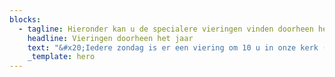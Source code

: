 ```yaml
---
blocks:
  - tagline: Hieronder kan u de specialere vieringen vinden doorheen het werkjaar.
    headline: Vieringen doorheen het jaar
    text: "&#x20;Iedere zondag is er een viering om 10 u in onze kerk (tenzij anders vermeld hieronder). We ontmoeten u graag tijdens deze vieringen:\n\n**11/9/2022**** Familieviering:** Startviering werkjaar - Na de viering: “Aperitiefconcert: orgel en dwarsfluit”\n\n**2/10/2022 Franciscusfeest:** Feestelijke viering van onze parochie. De viering wordt opgeluisterd door het Franciscuskoor en ensemble. Aansluitend bieden we u graag een receptie aan in de parochiezaal.\n\nTijdens deze viering gedenken we onze overleden pastoor: Marcel Doms\n\n\_\n\n**9/10/2022 Dag van de chronisch zieken: **Viering in samenwerking met Samana.&#x20;\n\n\_\n\n**1/11/2022 Allerheiligen: **Gedachtenisviering overledenen afgelopen jaar. Viering opgeluisterd door Franciscuskoor en ensemble.\n\n\_\n\n**13/11/2022: Familieviering** met speciale aandacht voor onze vormelingen: Naamopgave vormsel\n\n\_\n\n**27/11/2022:** 1ste\_zondag van de Advent\n\n**4/12/2022:** 2de zondag van de Advent\n\n**11/12/2022:** 3de zondag van de Advent\n\n**18/12/2022:** 4de zondag van de Advent&#x20;\n\n\_\n\n**24/12/2022 Kerstavond: **Kerstwake om 16 u: Familieviering voor groot en klein\n\n\_\n\n**25/12/2022 Kerstdag: **Feestelijke viering om 10 u opgeluisterd door het koor Blij Rondeel\n\n\_\n\n26/12/2022: 2de\_Kerstdag:&#x20;\n\nFeestelijke viering met orgel en samenzang\n\n\_\n\n1/1/2023: Maria Moeder Gods:&#x20;\n\nWe starten het nieuwe jaar met een viering om 10 u met orgel en samenzang\n\n\_\n\n8/1/2023: Driekoningenviering met aansluitend een toast op het nieuwe jaar.\n\n\_\n\n5/2/2023: Familieviering&#x20;\n\nmet speciale aandaht voor de eerste communicanten (Naamopgave)\n\n\_\n\n22/2/2023: Aswoensdagviering gaat door in de pastorale Zone KesseLinde (plaats volgt later)\n\n\_\n\n26/2/2023: 1ste\_zondag van de vasten in het teken van Broederlijk delen\n\n5/3/2023: 2de\_zondag van de vasten: Familieviering met kruisoplegging voor onze vormelingen. Viering staat ook in het teken van Broederlijk Delen\n\n12/3/2023: 3de\_zo van de vasten in het teken van Broederlijk delen\n\n19/3/2023: 4de\_zo van de vasten in het teken van Broederlijk delen\n\n26/3/2023: 5de\_zo van de vasten in het teken van Broederlijk delen\n\n\_\n\n2/4/2023: Palmzondag:&#x20;\n\nFeestelijke viering met wijding van de palmtakken. Viering opgeluisterd door het Franciscuskoor en ensemble\n\n\_\n\n6/4/2023: Witte donderdag:\n\n15 u Witte Donderdagviering voor de leden van Samana\n\n20 u Witte donderdagviering gaat door in de pastorale Zone KesseLinde\n\n\_\n\n\_\n\n7/4/2023: Goede Vrijdag\n\n15 u Kruisweg\n\n20 u Goede vrijdagviering\n\n\_\n\n8/4/2023 Paaswake om 20 u:\n\nFamilieviering met eerste com en vormelingen\n\nViering opgeluisterd door het Franciscuskoor en ensemble.\n\n\_\n\n9/4/2023: Paasdag: Feestelijke viering om 10 u opgeluisterd door het koor Blij Rondeel\n\n\_\n\n10/4/2023: Paasmaandagviering&#x20;\n\nViering om 10 u opgeluisterd met orgel en samenzang\n\n\_\n\n23/4/2023: Familieviering:\n\nBrodenviering met speciale aandacht voor onze eerste communiecanten\n\n\_\n\n14/5/2023: Vormselviering in de Sint-Franciscusparochie ism Sint-Antoniusparochie\n\n\_\n\n18/5/2023: OHHemelvaart:\n\nEerste communieviering om 10 u opgeluisterd door het muziekensemble van onze parochie.\n\n\_\n\n28/5/2023: Pinksteren:\n\nFeestelijke viering opgeluisterd door het Franciscuskoor en ensemble\n\n\_\n\n29/5/2023: Pinkstermaandag\n\nRustige viering met orgel en samenzang om 10 u\n\n25/6/2023: Slotviering werkjaar met aansluitend receptie.\n\nViering opgeluisterd door muziekensemble van de parochie.\n\n\_\n\n15/8/2023 OLV Hemelvaart:&#x20;\n\nFeestelijke viering om 10 u opgeluisterd door het Franciscuskoor\n\n\_\n"
    _template: hero
---
```



